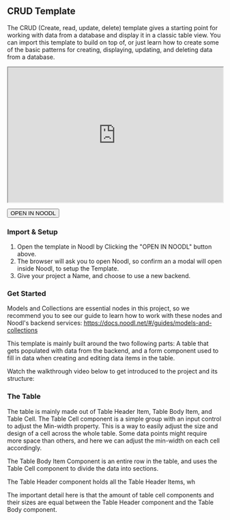 


## CRUD Template

The CRUD (Create, read, update, delete) template gives a starting point for working with data from a database and display it in a classic table view. You can import this template to build on top of, or just learn how to create some of the basic patterns for creating, displaying, updating, and deleting data from a database.

<div style="padding:62.5% 0 0 0;position:relative;"><iframe width="100%" height="100%" src="https://www.youtube.com/embed/AUaUlncVzQI" style="position:absolute;top:0;left:0; frameborder="0" allow="accelerometer; autoplay; encrypted-media; gyroscope; picture-in-picture" allowfullscreen></iframe>
</iframe></div>

<br>

<div class="ndl-images">
    <!--<img src="templates/crud_template/images/crud_interface.png" class=".ndl-image.large "> -->
    <button class="ndl-import-button no-content" onClick='importIntoNoodl("2.3/templates/crud_template/crud_template-1-0.zip", {name: "CRUD Template", cf:"2.3/templates/crud_template/crud-template-cs-formation.json", thumb:"2.3/templates/crud_template/images/crud_interface.png"})'>OPEN IN NOODL</button>
</div>

### Import & Setup
1. Open the template in Noodl by Clicking the "OPEN IN NOODL" button above.  
2. The browser will ask you to open Noodl, so confirm an a modal will open inside Noodl, to setup the Template.
3. Give your project a Name, and choose to use a new backend.

### Get Started 
Models and Collections are essential nodes in this project, so we recommend you to see our guide to learn how to work with these nodes and Noodl's backend services: 
https://docs.noodl.net/#/guides/models-and-collections

This template is mainly built around the two following parts: A table that gets populated with data from the backend, and a form component used to fill in data when creating and editing data items in the table. 

Watch the walkthrough video below to get introduced to the project and its structure:


### The Table
The table is mainly made out of Table Header Item, Table Body Item, and Table Cell. The Table Cell component is a simple group with an input control to adjust the Min-width property. This is a way to easily adjust the size and design of a cell across the whole table. Some data points might require more space than others, and here we can adjust the min-width on each cell accordingly.

The Table Body Item Component is an entire row in the table, and uses the Table Cell component to divide the data into sections. 


The Table Header component holds all the Table Header Items, wh

The important detail here is that the amount of table cell components and their sizes are equal between the Table Header component and the Table Body component. 
